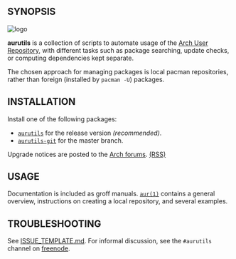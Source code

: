 ## SYNOPSIS
  
![logo](https://ptpb.pw/1Qal.png)

__aurutils__ is a collection of scripts to automate usage of the [Arch
User Repository](https://wiki.archlinux.org/index.php/Arch_User_Repository), 
with different tasks such as package searching, update checks, or computing 
dependencies kept separate.

The chosen approach for managing packages is local pacman
repositories, rather than foreign (installed by `pacman -U`)
packages.
  
## INSTALLATION

Install one of the following packages:

* [`aurutils`](https://aur.archlinux.org/packages/aurutils) for the
release version _(recommended)_.
* [`aurutils-git`](https://aur.archlinux.org/packages/aurutils-git)
for the master branch.

Upgrade notices are posted to the 
[Arch forums](https://bbs.archlinux.org/viewtopic.php?id=210621).
[(RSS)](https://bbs.archlinux.org/extern.php?action=feed&tid=210621&type=atom)

## USAGE

Documentation is included as groff manuals. [`aur(1)`](man1/aur.1) contains a
general overview, instructions on creating a local repository, and
several examples.

## TROUBLESHOOTING

See [ISSUE_TEMPLATE.md](ISSUE_TEMPLATE.md). For informal discussion, see the 
`#aurutils` channel on [freenode](https://freenode.net/kb/answer/chat).
